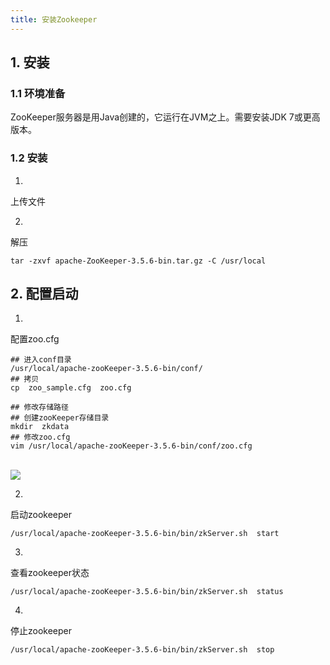 ```yaml
---
title: 安装Zookeeper
---
```


## 1. 安装


### 1.1 环境准备

ZooKeeper服务器是用Java创建的，它运行在JVM之上。需要安装JDK 7或更高版本。


### 1.2 安装

1. 
上传文件

2. 
解压
```shell
tar -zxvf apache-ZooKeeper-3.5.6-bin.tar.gz -C /usr/local
```




## 2. 配置启动

1. 
配置zoo.cfg
```shell
## 进入conf目录
/usr/local/apache-zooKeeper-3.5.6-bin/conf/
## 拷贝
cp  zoo_sample.cfg  zoo.cfg

## 修改存储路径
## 创建zooKeeper存储目录
mkdir  zkdata
## 修改zoo.cfg
vim /usr/local/apache-zooKeeper-3.5.6-bin/conf/zoo.cfg
```

<br />![](http://img.lonely.icu/lonely-md/202210242025133.png)

2. 
启动zookeeper
```shell
/usr/local/apache-zooKeeper-3.5.6-bin/bin/zkServer.sh  start
```


3. 
查看zookeeper状态
```shell
/usr/local/apache-zooKeeper-3.5.6-bin/bin/zkServer.sh  status
```


4. 
停止zookeeper
```shell
/usr/local/apache-zooKeeper-3.5.6-bin/bin/zkServer.sh  stop
```

